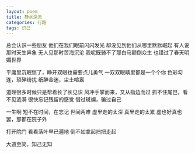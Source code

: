 ```yaml
---
layout: poem
title: 静水深流
categories: 行路
tags: 识己
---
```

总会认识一些朋友
他们在我们眼前闪闪发光
却没见到他们从哪里默默崛起
有人说那时天生异象
无人见那时苦海沉沦
我呢既骑不了那白马颠倒众生
也错过了春天明媚世界

平庸里沉眠惯了，睁开双眼也需要点儿勇气
一双双眼睛里都是一个个你
色彩勾连，琐碎纷扰
纸醉金迷，尘土喧嚣

道理很多时候只是帮着长了长见识
风冲手掌而来，又从指边而过
抓不住尾巴，看不见涟漪
很快忘记残留的感觉
借过斑斓，骗过自己

一生啊
短不在时间，在忘记
世间两难
虚里走的太深
真里走的太累
虚也好真也罢，那都在院子外

打开院门
看看落叶早已遍地
倒不如拿起扫把走起

大道至简，知己无知

